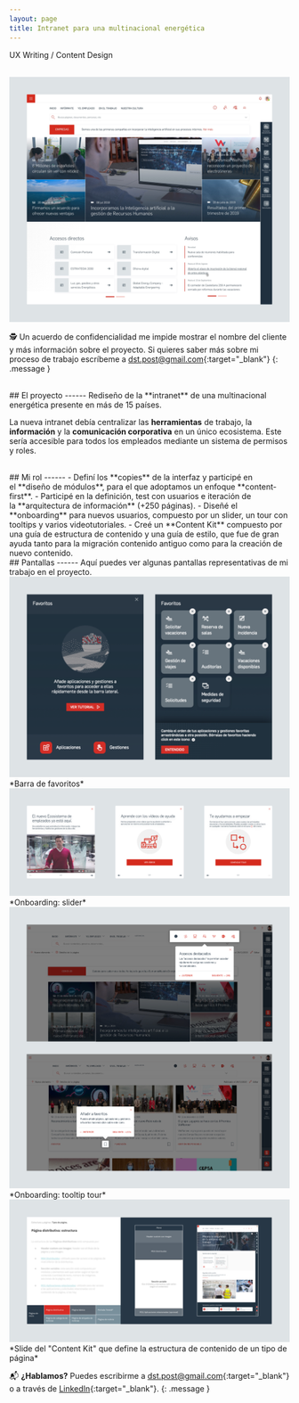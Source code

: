```yaml
---
layout: page
title: Intranet para una multinacional energética
---
```

UX Writing / Content Design<br>

<br>
<a href="{{ site.baseurl }}/assets/Intra_1.png" target="_blank">
    <img 
        src="/assets/Intra_1.png" 
        alt="Intra_1"
    >
</a>

🕵️ Un acuerdo de confidencialidad me impide mostrar el nombre del cliente y más información sobre el proyecto. Si quieres saber más sobre mi proceso de trabajo escríbeme a [dst.post@gmail.com](mailto:dst.post@gmail.com){:target="_blank"}
{: .message }



<br>
## El proyecto
------
Rediseño de la **intranet** de una multinacional energética presente en más de 15 países. 

La nueva intranet debía centralizar las **herramientas** de trabajo, la **información** y la **comunicación corporativa** en un único ecosistema. Este sería accesible para todos los empleados mediante un sistema de permisos y roles.

<br>
## Mi rol
------
- Definí los **copies** de la interfaz y participé en el **diseño de módulos**, para el que adoptamos un enfoque **content-first**.
- Participé en la definición, test con usuarios e iteración de la **arquitectura de información** (+250 páginas).
- Diseñé el **onboarding** para nuevos usuarios, compuesto por un slider, un tour con tooltips y varios videotutoriales.
- Creé un **Content Kit** compuesto por una guía de estructura de contenido y una guía de estilo, que fue de gran ayuda tanto para la migración contenido antiguo como para la creación de nuevo contenido.

<br>
## Pantallas
------
Aquí puedes ver algunas pantallas representativas de mi trabajo en el proyecto.

<br>
<a href="{{ site.baseurl }}/assets/Intra_2.png" target="_blank">
    <img 
        src="/assets/Intra_2.png" 
        alt="Intra_2"
    >
</a>
*Barra de favoritos*

<br>
<a href="{{ site.baseurl }}/assets/Intra_3.png" target="_blank">
    <img 
        src="/assets/Intra_3.png" 
        alt="Intra_3"
    >
</a>
*Onboarding: slider*

<br>
<a href="{{ site.baseurl }}/assets/Intra_4.png" target="_blank">
    <img 
        src="/assets/Intra_4.png" 
        alt="Intra_4"
    >
</a>
*Onboarding: tooltip tour*

<br>
<a href="{{ site.baseurl }}/assets/Intra_5.png" target="_blank">
    <img 
        src="/assets/Intra_5.png" 
        alt="Intra_5"
    >
</a>
*Slide del "Content Kit" que define la estructura de contenido de un tipo de página*
<br>

📬 **¿Hablamos?** Puedes escribirme a [dst.post@gmail.com](mailto:dst.post@gmail.com){:target="_blank"} o a través de [LinkedIn](https://www.linkedin.com/in/daniel-s%C3%A1ez-torregrosa/){:target="_blank"}.
{: .message }

<br>
